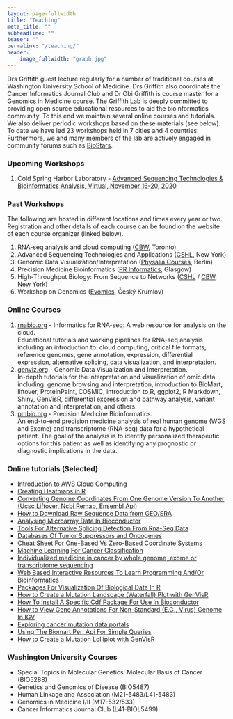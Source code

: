 ```yaml
---
layout: page-fullwidth
title: "Teaching"
meta_title: ""
subheadline: ""
teaser: ""
permalink: "/teaching/"
header:
    image_fullwidth: "graph.jpg"
---
```


Drs Griffith guest lecture regularly for a number of traditional courses at Washington University School of Medicine. Drs Griffith also coordinate the Cancer Informatics Journal Club and Dr Obi Griffith is course master for a Genomics in Medicine course. The Griffith Lab is deeply committed to providing open source educational resources to aid the bioinformatics community. To this end we maintain several online courses and tutorials. We also deliver periodic workshops based on these materials (see below). To date we have led 23 workshops held in 7 cities and 4 countries. Furthermore, we and many members of the lab are actively engaged in community forums such as [BioStars](https://www.biostars.org/).

### Upcoming Workshops
1. Cold Spring Harbor Laboratory - [Advanced Sequencing Technologies & Bioinformatics Analysis, Virtual, November 16-20, 2020](https://meetings.cshl.edu/courses.aspx?course=C-SEQTEC&year=20)


### Past Workshops
The following are hosted in different locations and times every year or two. Registration and other details of each course can be found on the website of each course organizer (linked below).
1. RNA-seq analysis and cloud computing ([CBW](https://bioinformatics.ca/workshops/), Toronto)
2. Advanced Sequencing Technologies and Applications ([CSHL](https://meetings.cshl.edu/courseshome.aspx), New York)
3. Genomic Data Visualization/Interpretation ([Physalia Courses](https://www.physalia-courses.org/), Berlin)
4. Precision Medicine Bioinformatics ([PR Informatics](https://www.prinformatics.com/), Glasgow)
5. High-Throughput Biology: From Sequence to Networks ([CSHL](https://meetings.cshl.edu/courseshome.aspx) / [CBW](https://bioinformatics.ca/workshops/), New York)
6. Workshop on Genomics ([Evomics](http://evomics.org/workshops/), Český Krumlov)

### Online Courses
1. [rnabio.org](http://rnabio.org) - Informatics for RNA-seq: A web resource for analysis on the cloud. <br> Educational tutorials and working pipelines for RNA-seq analysis including an introduction to: cloud computing, critical file formats, reference genomes, gene annotation, expression, differential expression, alternative splicing, data visualization, and interpretation.
2. [genviz.org](http://genviz.org/) - Genomic Data Visualization and Interpretation. <br> In-depth tutorials for the interpretation and visualization of omic data including: genome browsing and interpretation, introduction to BioMart, liftover, ProteinPaint, COSMIC, introduction to R, ggplot2, R Markdown, Shiny, GenVisR, differential expression and pathway analysis, variant annotation and interpretation, and others.
3. [pmbio.org](http://pmbio.org/) - Precision Medicine Bioinformatics. <br>An end-to-end precision medicine analysis of real human genome (WGS and Exome) and transcriptome (RNA-seq) data for a hypothetical patient. The goal of the analysis is to identify personalized therapeutic options for this patient as well as identifying any prognostic or diagnostic implications in the data.

### Online tutorials (Selected)
* [Introduction to AWS Cloud Computing](https://github.com/griffithlab/rnaseq_tutorial/wiki/Intro-to-AWS-Cloud-Computing)
* [Creating Heatmaps in R](https://www.biostars.org/p/18211/)
* [Converting Genome Coordinates From One Genome Version To Another (Ucsc Liftover, Ncbi Remap, Ensembl Api)](https://www.biostars.org/p/65558/)
* [How to Download Raw Sequence Data from GEO/SRA](https://www.biostars.org/p/111040/)
* [Analysing Microarray Data In Bioconductor](https://www.biostars.org/p/53870/)
* [Tools For Alternative Splicing Detection From Rna-Seq Data](https://www.biostars.org/p/65617/)
* [Databases Of Tumor Suppressors and Oncogenes](https://www.biostars.org/p/15890/)
* [Cheat Sheet For One-Based Vs Zero-Based Coordinate Systems](https://www.biostars.org/p/84686/)
* [Machine Learning For Cancer Classification](https://www.biostars.org/p/85124/)
* [Individualized medicine in cancer by whole genome, exome or transcriptome sequencing](https://www.biostars.org/p/101101/)
* [Web Based Interactive Resources To Learn Programming And/Or Bioinformatics](https://www.biostars.org/p/76171/)
* [Packages For Visualization Of Biological Data In R](https://www.biostars.org/p/18331/)
* [How to Create a Mutation Landscape (Waterfall) Plot with GenVisR](https://www.biostars.org/p/181159/)
* [How To Install A Specific Cdf Package For Use In Bioconductor](https://www.biostars.org/p/67400/)
* [How to View Gene Annotations For Non-Standard (E.G., Virus) Genome In IGV](https://www.biostars.org/p/71935/)
* [Exploring cancer mutation data portals](https://www.biostars.org/p/102809/)
* [Using The Biomart Perl Api For Simple Queries](https://www.biostars.org/p/53241/)
* [How to Create a Mutation Lolliplot with GenVisR](https://www.biostars.org/p/196576/)

### Washington University Courses
<ul>
  <li>Special Topics in Molecular Genetics: Molecular Basis of Cancer (BIO5288)</li>
  <li>Genetics and Genomics of Disease (BIO5487)</li>
  <li>Human Linkage and Association (M21-5483/L41-5483)</li>
  <li>Genomics in Medicine I/II (M17-532/533)</li>
  <li>Cancer Informatics Journal Club (L41-BIOL5499)</li>
</ul>
